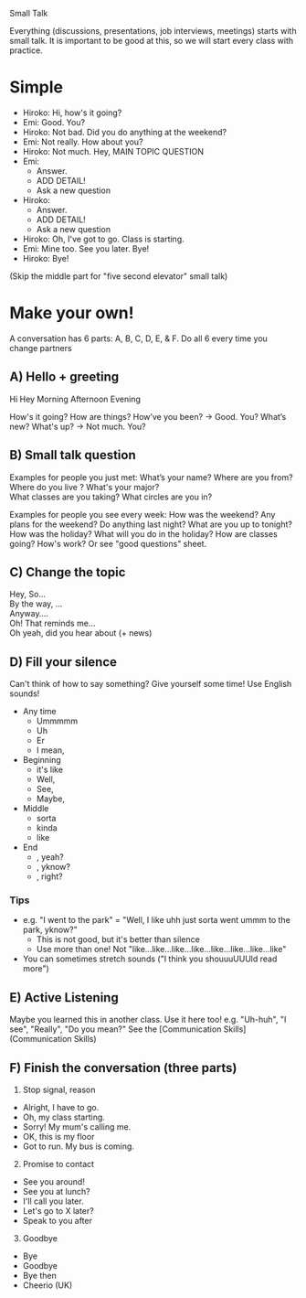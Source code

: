 Small Talk

Everything (discussions, presentations, job interviews, meetings) starts with small talk. 
It is important to be good at this, so we will start every class with practice.

# Simple  
* Hiroko:     Hi, how's it going? 
* Emi:        Good. You?  
* Hiroko:     Not bad. Did you do anything at the weekend?
* Emi:        Not really. How about you? 
* Hiroko:     Not much. Hey, MAIN TOPIC QUESTION
* Emi: 
    * Answer. 
    * ADD DETAIL! 
    * Ask a new question
* Hiroko: 
    * Answer. 
    * ADD DETAIL!  
    * Ask a new question
* Hiroko:     Oh, I've got to go. Class is starting. 
* Emi:        Mine too. See you later. Bye!
* Hiroko:     Bye!

(Skip the middle part for "five second elevator" small talk)

# Make your own!
A conversation has 6 parts: A, B, C, D, E, & F. Do all 6 every time you change partners

## A) Hello +  greeting
Hi  Hey     Morning     Afternoon   Evening 
    
How's it going? How are things? How’ve you been?    ->  Good. You?
What’s new?     What's up?                      ->  Not much. You?
                                             
## B) Small talk question
Examples for people you just met:
    What’s your name?       Where are you from?                             
    Where do you live   ?       What's your major?          
    What classes are you taking?    What circles are you in?         

Examples for people you see every week:
    How was the weekend?            Any plans for the weekend? 
    Do anything last night?             What are you up to tonight?
    How was the holiday?            What will you do in the holiday?
    How are classes going?          How's work? 
    Or see "good questions" sheet.
## C) Change the topic
Hey, 
So…         
By the way, ...                 
Anyway….                
Oh!                     That reminds me...                  
Oh yeah,                did you hear about (+ news)

## D) Fill your silence
Can't think of how to say something? Give yourself some time! Use English sounds!

* Any time    
    * Ummmmm   
    * Uh     
    * Er
    * I mean, 
* Beginning       
    * it's like
    * Well, 
    * See, 
    * Maybe, 
* Middle     
    * sorta
    * kinda
    * like
* End
    * , yeah?
    * , yknow?
    * , right?
    

### Tips
* e.g. "I went to the park" = "Well, I like uhh just sorta went ummm to the park, yknow?" 
    * This is not good, but it's better than silence
    * Use more than one! Not "like...like...like...like...like...like...like...like"
* You can sometimes stretch sounds ("I think you shouuuUUUld read more")

## E) Active Listening
Maybe you learned this in another class. Use it here too!
e.g. "Uh-huh", "I see", "Really", "Do you mean?"
See the  [Communication Skills](Communication Skills)
 
## F) Finish the conversation (three parts)
1) Stop signal,  reason    
* Alright, I have to go. 
* Oh, my class starting.   
* Sorry! My mum's calling me.     
* OK, this is my floor 
* Got to run.     My bus is coming.   
2) Promise to contact       
* See you around!   
* See you at lunch? 
* I'll call you later.
* Let's go to X later? 
* Speak to you after 
3) Goodbye
* Bye
* Goodbye
* Bye then
* Cheerio (UK)
        